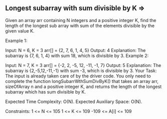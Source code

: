 Longest subarray with sum divisible by K  =>
----------------------------------------


Given an array arr containing N integers and a positive integer K, find the length of the longest sub array with sum of the elements divisible by the given value K.

Example 1:

Input:
N = 6, K = 3
arr[] = {2, 7, 6, 1, 4, 5}
Output: 
4
Explanation:
The subarray is {7, 6, 1, 4} with sum 18, which is divisible by 3.
Example 2:

Input:
N = 7, K = 3
arr[] = {-2, 2, -5, 12, -11, -1, 7}
Output: 
5
Explanation:
The subarray is {2,-5,12,-11,-1} with sum -3, which is divisible by 3.
Your Task:
The input is already taken care of by the driver code. You only need to complete the function longSubarrWthSumDivByK() that takes an array arr, sizeOfArray n and a  positive integer K, and returns the length of the longest subarray which has sum divisible by K. 

Expected Time Complexity: O(N).
Expected Auxiliary Space: O(N).

Constraints:
1 <= N <= 105
1 <= K <= 109
-109 <= A[i] <= 109 


